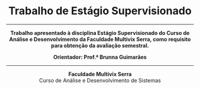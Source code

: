 <h1 align="center">
Trabalho de Estágio Supervisionado
</h1>

---

<p align="center">
  <strong>Trabalho apresentado à disciplina Estágio Supervisionado do Curso de Análise e Desenvolvimento da Faculdade Multivix Serra, como requisito para obtenção da avaliação semestral.</strong>
</p>

<p align="center">
  <strong>Orientador: Prof.ª Brunna Guimarães</strong>
</p>

---

<p align="center">
  <strong>Faculdade Multivix Serra</strong>
  <br>
  Curso de Análise e Desenvolvimento de Sistemas
</p>
